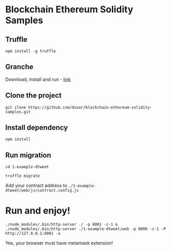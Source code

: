 # Blockchain Ethereum Solidity Samples

## Truffle

` npm install -g truffle `

## Granche

Download, install and run - [link](http://truffleframework.com/ganache/)

## Clone the project

` git clone https://github.com/duxor/blockchain-ethereum-solidity-samples.git `

## Install dependency

` npm install `

## Run migration

` cd 1-example-dtweet `

` truffle migrate `

Add your contract address to ` ./1-example-dtweet/web/js/contract.config.js `

# Run and enjoy!
` ./node_modules/.bin/http-server ./ -p 8001 -c-1 & ./node_modules/.bin/http-server ./1-example-dtweet/web -p 8000 -c-1 -P http://127.0.0.1:8001 -o `

Yes, your browser must have metamask extension!
